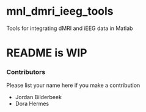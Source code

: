 # mnl_dmri_ieeg_tools
Tools for integrating dMRI and iEEG data in Matlab

# README is WIP

### Contributors
Please list your name here if you make a contribution
- Jordan Bilderbeek
- Dora Hermes
